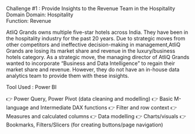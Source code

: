 Challenge #1 : 
Provide Insights to the Revenue Team in the Hospitality Domain
Domain:  Hospitality       
Function: Revenue

AtliQ Grands owns multiple five-star hotels across India. 
They have been in the hospitality industry for the past 20 years.
Due to strategic moves from other competitors and ineffective decision-making in management,AtliQ Grands are losing its market share and revenue in the luxury/business hotels category.
As a strategic move, the managing director of AtliQ Grands wanted to incorporate “Business and Data Intelligence” to regain their market share and revenue.
However, they do not have an in-house data analytics team to provide them with these insights.

Tool Used : Power BI 

👉 Power Query, Power Pivot (data cleaning and modelling)
👉 Basic M-language and Intermediate DAX functions
👉 Filter and row context
👉 Measures and calculated columns
👉 Data modelling 
👉 Charts/visuals 
👉 Bookmarks, Filters/Slicers (for creating buttons/page navigation)
